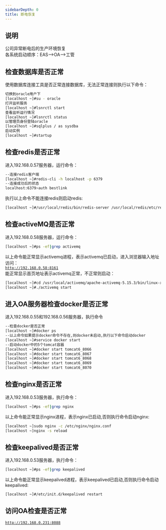 ```yaml
---
sidebarDepth: 0
title: 断电恢复
---
```


## 说明
公司异常断电后的生产环境恢复   
各系统启动顺序：EAS-->OA-->工管

## 检查数据库是否正常
使用数据库连接工具是否正常连接数据库，无法正常连接则执行以下命令：
```bash
切换到oracle用户下   
[localhost ~]#su - oracle
打开监听服务
[localhost ~]#lsnrctl start
查看监听运行情况
[localhost ~]#lsnrctl status
以管理员身份登陆oracle
[localhost ~]#sqlplus / as sysdba
启动实例
[localhost ~]#startup
```

## 检查redis是否正常
进入192.168.0.57服务器，运行命令：   
```bash
--连接redis客户端
[localhost ~]#redis-cli -h localhost -p 6379
--连接成功后的状态
localhost:6379>auth bestlink
```
执行以上命令不能连接redis则启动redis:   
```bash
[localhost ~]#/usr/local/redis/bin/redis-server /usr/local/redis/etc/redis.conf
```
## 检查activeMQ是否正常
进入192.168.0.58服务器，运行命令：
```bash
[localhost ~]#ps -ef|grep activemq
```
以上命令能正常显示activemq进程，表示activemq已启动，进入浏览器输入地址访问：   
<code>http://192.168.0.58:8161</code>  
能正常显示首页地址表示activemq正常，不正常则启动：   
```bash
[localhost ~]#cd /usr/local/activemq/apache-activemq-5.15.3/bin/linux-x86-64/
[localhost ~]#./activemq start

```

## 进入OA服务器检查docker是否正常
进入192.168.0.55和192.168.0.56服务器，执行命令
```bash
--检查docker是否正常
[localhost ~]#docker ps
--以上命令如果提示docker命令不存在,则docker未启动,执行以下命令启动docker
[localhost ~]#service docker start
--启动docker中的5个tomcat容器
[localhost ~]#docker start tomcat6_8066
[localhost ~]#docker start tomcat6_8067
[localhost ~]#docker start tomcat6_8068
[localhost ~]#docker start tomcat6_8069
[localhost ~]#docker start tomcat6_8070
```

## 检查nginx是否正常
进入192.168.0.53服务器，执行命令：
```bash
[localhost ~]#ps -ef|grep nginx
```
以上命令能正常显示nginx进程，表示nginx已启动,否则执行命令启动nginx:
```bash
[localhost ~]sudo nginx -c /etc/nginx/nginx.conf
[localhost ~]nginx -s reload
```
## 检查keepalived是否正常
进入192.168.0.53服务器，执行命令：
```bash
[localhost ~]#ps -ef|grep keepalived
```
以上命令能正常显示keepalived进程，表示keepalived已启动,否则执行命令启动keepalived:
```bash
[localhost ~]#/etc/init.d/keepalived restart
```
## 访问OA检查是否正常
<code>http://192.168.0.231:8088</code>